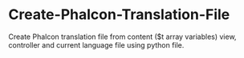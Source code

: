 # Create-Phalcon-Translation-File
Create Phalcon translation file from content ($t array variables) view, controller and current language file using python file.
